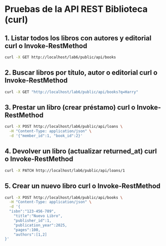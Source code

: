 # Pruebas de la API REST Biblioteca (curl)

## 1. Listar todos los libros con autores y editorial curl o Invoke-RestMethod
```bash
curl -X GET http://localhost/lab6/public/api/books
```

## 2. Buscar libros por título, autor o editorial curl o Invoke-RestMethod
```bash
curl -X GET "http://localhost/lab6/public/api/books?q=Harry"
```

## 3. Prestar un libro (crear préstamo) curl o Invoke-RestMethod
```bash
curl -X POST http://localhost/lab6/public/api/loans \
  -H "Content-Type: application/json" \
  -d '{"member_id":1, "book_id":2}'
```

## 4. Devolver un libro (actualizar returned_at) curl o Invoke-RestMethod
```bash
curl -X PATCH http://localhost/lab6/public/api/loans/1
```

## 5. Crear un nuevo libro curl o Invoke-RestMethod
```bash
curl -X POST http://localhost/lab6/public/api/books \
  -H "Content-Type: application/json" \
  -d '{
  "isbn":"123-456-789",
    "title":"Nuevo Libro",
    "publisher_id":1,
    "publication_year":2025,
    "pages":100,
    "authors":[1,2]
}'
```
